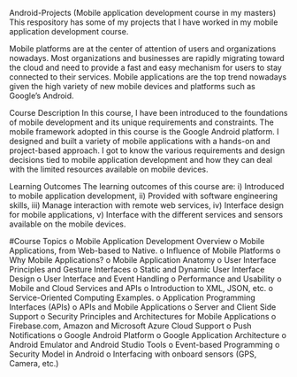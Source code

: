 Android-Projects (Mobile application development course in my masters)
This respository has some of my projects that I have worked in my mobile application development course.

Mobile platforms are at the center of attention of users and organizations nowadays. Most organizations and businesses are rapidly migrating toward the cloud and need to provide a fast and easy mechanism for users to stay connected to their services. Mobile applications are the top trend nowadays given the high variety of new mobile devices and platforms such as Google’s Android.

Course Description
In this course, I have been introduced to the foundations of mobile development and its unique requirements and constraints. The mobile framework adopted in this course is the Google Android platform. I designed and built a variety of mobile applications with a hands-on and project-based approach. I got to know the various requirements and design decisions tied to mobile application development and how they can deal with the limited resources available on mobile devices.

Learning Outcomes
The learning outcomes of this course are: i) Introduced to mobile application development, ii) Provided with software engineering skills, iii) Manage interaction with remote web services, iv) Interface design for mobile applications, v) Interface with the different services and sensors available on the mobile devices.

#Course Topics o Mobile Application Development Overview o Mobile Applications, from Web-based to Native. o Influence of Mobile Platforms o Why Mobile Applications? o Mobile Application Anatomy o User Interface Principles and Gesture Interfaces o Static and Dynamic User Interface Design o User Interface and Event Handling o Performance and Usability o Mobile and Cloud Services and APIs o Introduction to XML, JSON, etc. o Service-Oriented Computing Examples. o Application Programming Interfaces (APIs) o APIs and Mobile Applications o Server and Client Side Support o Security Principles and Architectures for Mobile Applications o Firebase.com, Amazon and Microsoft Azure Cloud Support o Push Notifications o Google Android Platform o Google Application Architecture o Android Emulator and Android Studio Tools o Event-based Programming o Security Model in Android o Interfacing with onboard sensors (GPS, Camera, etc.)
